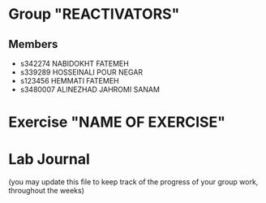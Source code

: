 # Group "REACTIVATORS"

## Members
- s342274 NABIDOKHT FATEMEH
- s339289 HOSSEINALI POUR NEGAR
- s123456 HEMMATI FATEMEH
- s3480007 ALINEZHAD JAHROMI SANAM


# Exercise "NAME OF EXERCISE"

# Lab Journal

(you may update this file to keep track of the progress of your group work, throughout the weeks)
